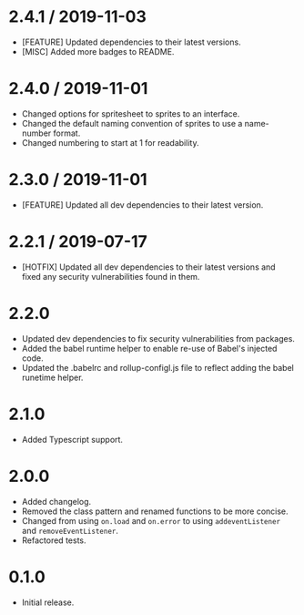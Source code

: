 2.4.1 / 2019-11-03
====================
* [FEATURE] Updated dependencies to their latest versions.
* [MISC] Added more badges to README.

2.4.0 / 2019-11-01
====================
* Changed options for spritesheet to sprites to an interface.
* Changed the default naming convention of sprites to use a name-number format.
* Changed numbering to start at 1 for readability.

2.3.0 / 2019-11-01
====================
* [FEATURE] Updated all dev dependencies to their latest version.

2.2.1 / 2019-07-17
====================
* [HOTFIX] Updated all dev dependencies to their latest versions and fixed any security vulnerabilities found in them.

2.2.0
====================
* Updated dev dependencies to fix security vulnerabilities from packages.
* Added the babel runtime helper to enable re-use of Babel's injected code.
* Updated the .babelrc and rollup-configl.js file to reflect adding the babel runetime helper.

2.1.0
====================
* Added Typescript support.

2.0.0
====================
* Added changelog.
* Removed the class pattern and renamed functions to be more concise.
* Changed from using `on.load` and `on.error` to using `addeventListener` and `removeEventListener`.
* Refactored tests.

0.1.0
====================
* Initial release.

